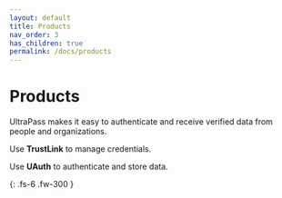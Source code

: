 ```yaml
---
layout: default
title: Products
nav_order: 3
has_children: true
permalink: /docs/products
---
```


# Products

UltraPass makes it easy to authenticate and receive verified data from people and organizations. 

Use **TrustLink** to manage credentials.

Use **UAuth** to authenticate and store data.

{: .fs-6 .fw-300 }